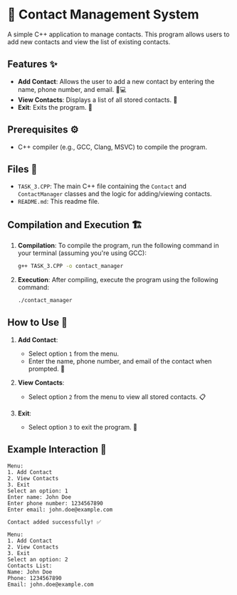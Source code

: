 # 📇 Contact Management System

A simple C++ application to manage contacts. This program allows users to add new contacts and view the list of existing contacts.

## Features ✨

- **Add Contact**: Allows the user to add a new contact by entering the name, phone number, and email. 📱💻
- **View Contacts**: Displays a list of all stored contacts. 👀
- **Exit**: Exits the program. 🚪

## Prerequisites ⚙️

- C++ compiler (e.g., GCC, Clang, MSVC) to compile the program.

## Files 📂

- `TASK_3.CPP`: The main C++ file containing the `Contact` and `ContactManager` classes and the logic for adding/viewing contacts.
- `README.md`: This readme file.

## Compilation and Execution 🏗️

1. **Compilation**:
   To compile the program, run the following command in your terminal (assuming you're using GCC):

   ```bash
   g++ TASK_3.CPP -o contact_manager
   ```

2. **Execution**:
   After compiling, execute the program using the following command:

   ```bash
   ./contact_manager
   ```

## How to Use 📝

1. **Add Contact**:
   - Select option `1` from the menu.
   - Enter the name, phone number, and email of the contact when prompted. 📲

2. **View Contacts**:
   - Select option `2` from the menu to view all stored contacts. 📋

3. **Exit**:
   - Select option `3` to exit the program. 🚪

## Example Interaction 💬

```
Menu:
1. Add Contact
2. View Contacts
3. Exit
Select an option: 1
Enter name: John Doe
Enter phone number: 1234567890
Enter email: john.doe@example.com

Contact added successfully! ✅

Menu:
1. Add Contact
2. View Contacts
3. Exit
Select an option: 2
Contacts List:
Name: John Doe
Phone: 1234567890
Email: john.doe@example.com
```



